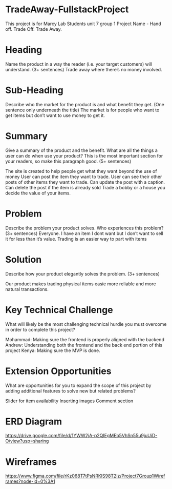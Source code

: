 # TradeAway-FullstackProject
This project is for Marcy Lab Students unit 7 group 1 
Project Name - Hand off. Trade Off. Trade Away. 


# Heading
Name the product in a way the reader (i.e. your target customers) will understand. (3+ sentences)
Trade away where there’s no money involved. 



# Sub-Heading
Describe who the market for the product is and what benefit they get. (One sentence only underneath the title)
The market is for people who want to get items but don’t want to use money to get it. 









# Summary
Give a summary of the product and the benefit. What are all the things a user can do when use your product? This is the most important section for your readers, so make this paragraph good. (5+ sentences)

The site is created to help people get what they want beyond the use of money 
User can post the item they want to trade. User can see their other posts of other items they want to trade.  Can update the post with a caption. Can delete the post if the item is already sold
Trade a bobby or a house you decide the value of your items. 



# Problem
Describe the problem your product solves. Who experiences this problem? (3+ sentences)
Everyone. I have an item I dont want but I don’t want to sell it for less than it’s value. Trading is an easier way to part with items 


# Solution
Describe how your product elegantly solves the problem. (3+ sentences)

Our product makes trading physical items easie more reliable and more natural transactions. 

# Key Technical Challenge
What will likely be the most challenging technical hurdle you must overcome in order to complete this project?

Mohammad: Making sure the frontend is properly aligned with the backend 
Andrew: Understanding both the frontend and the back end portion of this project
Kenya: Making sure the MVP is done. 

# Extension Opportunities
What are opportunities for you to expand the scope of this project by adding additional features to solve new but related problems?

Slider for item availability 
Inserting images 
Comment section

# ERD Diagram
https://drive.google.com/file/d/1YWW2jA-p2QIEgMEb5VhSn55u9juUiD-O/view?usp=sharing 

# Wireframes
https://www.figma.com/file/rKz068T7tPsNRKlS98T2lz/Project7Group1Wireframes?node-id=0%3A1
